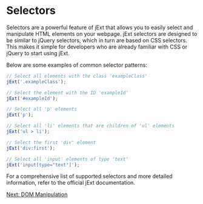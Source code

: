 # Selectors

Selectors are a powerful feature of jExt that allows you to easily select and manipulate HTML elements on your webpage. 
jExt selectors are designed to be similar to jQuery selectors, which in turn are based on CSS selectors. This makes it simple for 
developers who are already familiar with CSS or jQuery to start using jExt.

Below are some examples of common selector patterns:

``` javascript
// Select all elements with the class 'exampleClass'
jExt('.exampleClass');

// Select the element with the ID 'exampleId'
jExt('#exampleId');

// Select all 'p' elements
jExt('p');

// Select all 'li' elements that are children of 'ul' elements
jExt('ul > li');

// Select the first 'div' element
jExt('div:first');

// Select all 'input' elements of type 'text'
jExt('input[type="text"]');
```

For a comprehensive list of supported selectors and more detailed information, refer to the official jExt documentation.

[Next: DOM Manipulation](dom.md)
